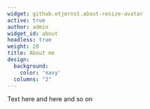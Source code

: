 ```yaml
---
widget: github.etjernst.about-resize-avatar
active: true
author: admin
widget_id: about
headless: true
weight: 20
title: About me
design:
  background:
    color: 'navy'
  columns: "2"
---
```

Text here and here and so on
